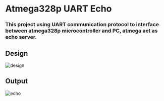 # Atmega328p UART Echo

### This project using UART communication protocol to interface between atmega328p microcontroller and PC, atmega act as echo server.

## Design

![design](https://user-images.githubusercontent.com/26473614/55129065-6c56b000-511e-11e9-817e-9399d78b3ebd.png)

## Output

![echo](https://user-images.githubusercontent.com/26473614/55129066-6c56b000-511e-11e9-92d7-18edfcfeb7c1.PNG)
